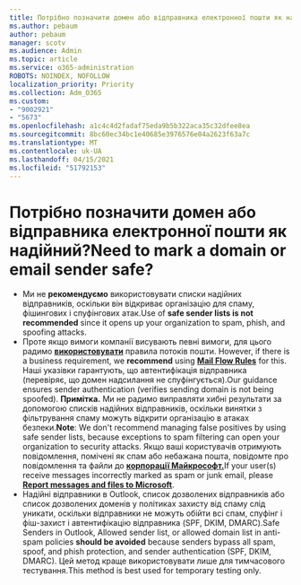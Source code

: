 ```yaml
---
title: Потрібно позначити домен або відправника електронної пошти як надійний?
ms.author: pebaum
author: pebaum
manager: scotv
ms.audience: Admin
ms.topic: article
ms.service: o365-administration
ROBOTS: NOINDEX, NOFOLLOW
localization_priority: Priority
ms.collection: Adm_O365
ms.custom:
- "9002921"
- "5673"
ms.openlocfilehash: a1c4c4d2fadaf75eda9b5b322aca35c32dfee8ea
ms.sourcegitcommit: 8bc60ec34bc1e40685e3976576e04a2623f63a7c
ms.translationtype: MT
ms.contentlocale: uk-UA
ms.lasthandoff: 04/15/2021
ms.locfileid: "51792153"
---
```

# <a name="need-to-mark-a-domain-or-email-sender-safe"></a><span data-ttu-id="2fe8f-102">Потрібно позначити домен або відправника електронної пошти як надійний?</span><span class="sxs-lookup"><span data-stu-id="2fe8f-102">Need to mark a domain or email sender safe?</span></span>

- <span data-ttu-id="2fe8f-103">Ми не **рекомендуємо** використовувати списки надійних відправників, оскільки він відкриває організацію для спаму, фішингових і спуфінгових атак.</span><span class="sxs-lookup"><span data-stu-id="2fe8f-103">Use of **safe sender lists is not recommended** since it opens up your organization to spam, phish, and spoofing attacks.</span></span>
- <span data-ttu-id="2fe8f-104">Проте якщо вимоги компанії висувають певні вимоги, для цього радимо **[використовувати](https://docs.microsoft.com/microsoft-365/security/office-365-security/create-safe-sender-lists-in-office-365?view=o365-worldwide#recommended-use-mail-flow-rules)** правила потоків пошти. </span><span class="sxs-lookup"><span data-stu-id="2fe8f-104">However, if there is a business requirement, we **recommend** using **[Mail Flow Rules](https://docs.microsoft.com/microsoft-365/security/office-365-security/create-safe-sender-lists-in-office-365?view=o365-worldwide#recommended-use-mail-flow-rules)** for this.</span></span> <span data-ttu-id="2fe8f-105">Наші указівки гарантують, що автентифікація відправника (перевіряє, що домен надсилання не спуфінгується).</span><span class="sxs-lookup"><span data-stu-id="2fe8f-105">Our guidance ensures sender authentication (verifies sending domain is not being spoofed).</span></span> <span data-ttu-id="2fe8f-106">**Примітка.** Ми не радимо виправляти хибні результати за допомогою списків надійних відправників, оскільки винятки з фільтрування спаму можуть відкрити організацію в атаках безпеки.</span><span class="sxs-lookup"><span data-stu-id="2fe8f-106">**Note**: We don't recommend managing false positives by using safe sender lists, because exceptions to spam filtering can open your organization to security attacks.</span></span> <span data-ttu-id="2fe8f-107">Якщо ваші користувачів отримують повідомлення, помічені як спам або небажана пошта, повідомте про повідомлення та файли до **[корпорації Майкрософт.](https://protection.office.com/reportsubmission)**</span><span class="sxs-lookup"><span data-stu-id="2fe8f-107">If your user(s) receive messages incorrectly marked as spam or junk email, please **[Report messages and files to Microsoft](https://protection.office.com/reportsubmission)**.</span></span>
- <span data-ttu-id="2fe8f-108">Надійні відправники в Outlook, список дозволених відправників або  список дозволених доменів у політиках захисту від спаму слід уникати, оскільки відправники не можуть обійти всі спам, спуфінг і фіш-захист і автентифікацію відправника (SPF, DKIM, DMARC).</span><span class="sxs-lookup"><span data-stu-id="2fe8f-108">Safe Senders in Outlook, Allowed sender list, or allowed domain list in anti-spam policies **should be avoided** because senders bypass all spam, spoof, and phish protection, and sender authentication (SPF, DKIM, DMARC).</span></span> <span data-ttu-id="2fe8f-109">Цей метод краще використовувати лише для тимчасового тестування.</span><span class="sxs-lookup"><span data-stu-id="2fe8f-109">This method is best used for temporary testing only.</span></span>
